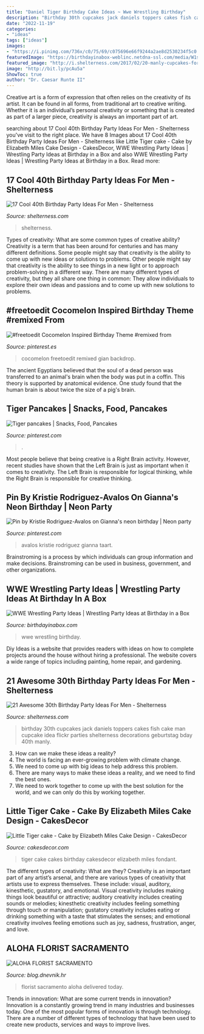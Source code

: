 ```yaml
---
title: "Daniel Tiger Birthday Cake Ideas ~ Wwe Wrestling Birthday"
description: "Birthday 30th cupcakes jack daniels toppers cakes fish cake man cupcake idea flickr parties shelterness decorations geburtstag bday 40th manly"
date: "2022-11-19"
categories:
- "ideas"
tags: ["ideas"]
images:
- "https://i.pinimg.com/736x/c0/75/69/c075696e66f9244a2ae8d2530234f5c0.jpg"
featuredImage: "https://birthdayinabox-weblinc.netdna-ssl.com/media/W1siZiIsIjIwMTgvMDgvMDIvMTUvMDEvNDcvNTM3L1dXRXBhcnR5X1BhcnR5VGFibGVfQTEuanBnIl0sWyJwIiwib3B0aW0iXV0/WWEparty_PartyTable_A1.jpg?sha=9efd7d75589352f0"
featured_image: "http://i.shelterness.com/2017/02/20-manly-cupcakes-for-the-30th-birthday-Jack-Daniels-Top-Gear-and-fish-toppers.jpg"
image: "http://bit.ly/pcAu5a"
ShowToc: true
author: "Dr. Caesar Runte II"
---
```



Creative art is a form of expression that often relies on the creativity of its artist. It can be found in all forms, from traditional art to creative writing. Whether it is an individual’s personal creativity or something that is created as part of a larger piece, creativity is always an important part of art.

	

		
searching about 17 Cool 40th Birthday Party Ideas For Men - Shelterness you've visit to the right place. We have 8 Images about 17 Cool 40th Birthday Party Ideas For Men - Shelterness like Little Tiger cake - Cake by Elizabeth Miles Cake Design - CakesDecor, WWE Wrestling Party Ideas | Wrestling Party Ideas at Birthday in a Box and also WWE Wrestling Party Ideas | Wrestling Party Ideas at Birthday in a Box. Read more:
		
    
## 17 Cool 40th Birthday Party Ideas For Men - Shelterness

<img loading=lazy src="https://i.shelterness.com/2017/02/12-Jack-Daniels-40th-birthday-cake-idea.jpg" onerror="this.onerror=null;this.src='https://tse4.mm.bing.net/th?id=OIP.D_l3VLPDLEwh5sPWpcY6vAHaNK&amp;pid=15.1';" alt="17 Cool 40th Birthday Party Ideas For Men - Shelterness">

_Source: shelterness.com_

>shelterness. 

	

Types of creativity: What are some common types of creative ability?
Creativity is a term that has been around for centuries and has many different definitions. Some people might say that creativity is the ability to come up with new ideas or solutions to problems. Other people might say that creativity is the ability to see things in a new light or to approach problem-solving in a different way. There are many different types of creativity, but they all share one thing in common: They allow individuals to explore their own ideas and passions and to come up with new solutions to problems.

    
## #freetoedit Cocomelon Inspired Birthday Theme #remixed From

<img loading=lazy src="https://i.pinimg.com/736x/c0/75/69/c075696e66f9244a2ae8d2530234f5c0.jpg" onerror="this.onerror=null;this.src='https://tse1.mm.bing.net/th?id=OIP.pEN03KDkIm6u9ECSyCzOeQHaJ3&amp;pid=15.1';" alt="#freetoedit Cocomelon Inspired Birthday Theme #remixed from">

_Source: pinterest.es_

>cocomelon freetoedit remixed gian backdrop. 

	

The ancient Egyptians believed that the soul of a dead person was transferred to an animal's brain when the body was put in a coffin. This theory is supported by anatomical evidence. One study found that the human brain is about twice the size of a pig's brain.

    
## Tiger Pancakes | Snacks, Food, Pancakes

<img loading=lazy src="https://i.pinimg.com/originals/9e/9c/fb/9e9cfb17dae30d28e01d84620d64860a.jpg" onerror="this.onerror=null;this.src='https://tse3.mm.bing.net/th?id=OIP.Uhg_j_dCf_7PUOE4LOsMMwHaJ4&amp;pid=15.1';" alt="Tiger pancakes | Snacks, Food, Pancakes">

_Source: pinterest.com_

>. 

	

Most people believe that being creative is a Right Brain activity. However, recent studies have shown that the Left Brain is just as important when it comes to creativity. The Left Brain is responsible for logical thinking, while the Right Brain is responsible for creative thinking.

    
## Pin By Kristie Rodriguez-Avalos On Gianna&#039;s Neon Birthday | Neon Party

<img loading=lazy src="http://media-cache-ak0.pinimg.com/1200x/19/f8/e6/19f8e6b2362e976599e8c0213d8b67d9.jpg" onerror="this.onerror=null;this.src='https://tse2.mm.bing.net/th?id=OIP.SmDGW4ZvisTEwxIY6UmwpgHaJ4&amp;pid=15.1';" alt="Pin by Kristie Rodriguez-Avalos on Gianna&#039;s neon birthday | Neon party">

_Source: pinterest.com_

>avalos kristie rodriguez gianna taart. 

	

Brainstroming is a process by which individuals can group information and make decisions. Brainstroming can be used in business, government, and other organizations.

    
## WWE Wrestling Party Ideas | Wrestling Party Ideas At Birthday In A Box

<img loading=lazy src="https://birthdayinabox-weblinc.netdna-ssl.com/media/W1siZiIsIjIwMTgvMDgvMDIvMTUvMDEvNDcvNTM3L1dXRXBhcnR5X1BhcnR5VGFibGVfQTEuanBnIl0sWyJwIiwib3B0aW0iXV0/WWEparty_PartyTable_A1.jpg?sha=9efd7d75589352f0" onerror="this.onerror=null;this.src='https://tse4.mm.bing.net/th?id=OIP.XtSAp3053wy0hB05-kqUaAHaDl&amp;pid=15.1';" alt="WWE Wrestling Party Ideas | Wrestling Party Ideas at Birthday in a Box">

_Source: birthdayinabox.com_

>wwe wrestling birthday. 

	

Diy Ideas is a website that provides readers with ideas on how to complete projects around the house without hiring a professional. The website covers a wide range of topics including painting, home repair, and gardening. 

    
## 21 Awesome 30th Birthday Party Ideas For Men - Shelterness

<img loading=lazy src="http://i.shelterness.com/2017/02/20-manly-cupcakes-for-the-30th-birthday-Jack-Daniels-Top-Gear-and-fish-toppers.jpg" onerror="this.onerror=null;this.src='https://tse1.mm.bing.net/th?id=OIP.8zDhQweaxXDhQ1SQkXJNfQHaJ4&amp;pid=15.1';" alt="21 Awesome 30th Birthday Party Ideas For Men - Shelterness">

_Source: shelterness.com_

>birthday 30th cupcakes jack daniels toppers cakes fish cake man cupcake idea flickr parties shelterness decorations geburtstag bday 40th manly. 

	

3. How can we make these ideas a reality?
1. The world is facing an ever-growing problem with climate change. 
2. We need to come up with big ideas to help address this problem. 
3. There are many ways to make these ideas a reality, and we need to find the best ones. 
4. We need to work together to come up with the best solution for the world, and we can only do this by working together.

    
## Little Tiger Cake - Cake By Elizabeth Miles Cake Design - CakesDecor

<img loading=lazy src="https://pic.cakesdecor.com/m/alqtnyqym0my8jg0tdnw.jpg" onerror="this.onerror=null;this.src='https://tse2.mm.bing.net/th?id=OIP.9WL1wnJvdwHu6JVNBSYrYQHaJ3&amp;pid=15.1';" alt="Little Tiger cake - Cake by Elizabeth Miles Cake Design - CakesDecor">

_Source: cakesdecor.com_

>tiger cake cakes birthday cakesdecor elizabeth miles fondant. 

	

The different types of creativity: What are they?
Creativity is an important part of any artist’s arsenal, and there are various types of creativity that artists use to express themselves. These include: visual, auditory, kinesthetic, gustatory, and emotional. Visual creativity includes making things look beautiful or attractive; auditory creativity includes creating sounds or melodies; kinesthetic creativity includes feeling something through touch or manipulation; gustatory creativity includes eating or drinking something with a taste that stimulates the senses; and emotional creativity involves feeling emotions such as joy, sadness, frustration, anger, and love.

    
## ALOHA FLORIST SACRAMENTO

<img loading=lazy src="http://bit.ly/pcAu5a" onerror="this.onerror=null;this.src='https://tse1.mm.bing.net/th?id=OIP.EzBhebizNEl-U1fLw8aUOQAAAA&amp;pid=15.1';" alt="ALOHA FLORIST SACRAMENTO">

_Source: blog.dnevnik.hr_

>florist sacramento aloha delivered today. 

	

Trends in innovation: What are some current trends in innovation?
Innovation is a constantly growing trend in many industries and businesses today. One of the most popular forms of innovation is through technology. There are a number of different types of technology that have been used to create new products, services and ways to improve lives.

